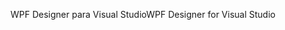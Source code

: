 <span data-ttu-id="6bf4a-101">WPF Designer para Visual Studio</span><span class="sxs-lookup"><span data-stu-id="6bf4a-101">WPF Designer for Visual Studio</span></span>